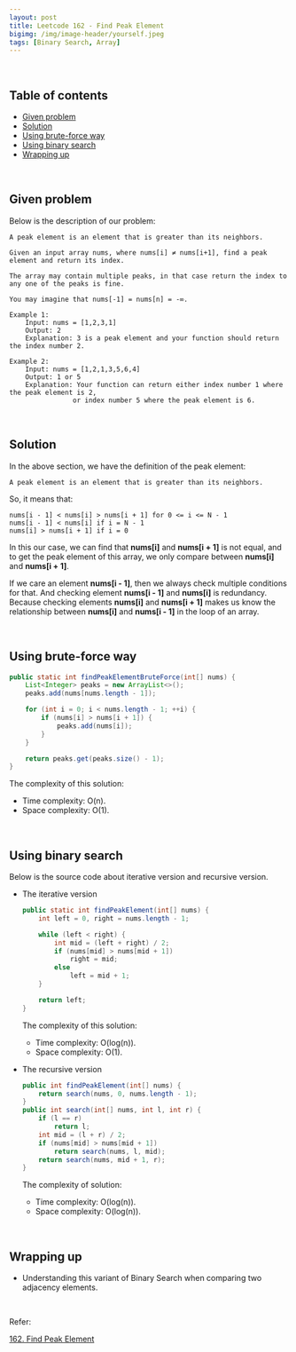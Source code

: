 ```yaml
---
layout: post
title: Leetcode 162 - Find Peak Element
bigimg: /img/image-header/yourself.jpeg
tags: [Binary Search, Array]
---
```





<br>

## Table of contents
- [Given problem](#given-problem)
- [Solution](#solution)
- [Using brute-force way](#using-brute-force-way)
- [Using binary search](#using-binary-search)
- [Wrapping up](#wrapping-up)



<br>

## Given problem

Below is the description of our problem:

```
A peak element is an element that is greater than its neighbors.

Given an input array nums, where nums[i] ≠ nums[i+1], find a peak element and return its index.

The array may contain multiple peaks, in that case return the index to any one of the peaks is fine.

You may imagine that nums[-1] = nums[n] = -∞.

Example 1:
    Input: nums = [1,2,3,1]
    Output: 2
    Explanation: 3 is a peak element and your function should return the index number 2.

Example 2:
    Input: nums = [1,2,1,3,5,6,4]
    Output: 1 or 5 
    Explanation: Your function can return either index number 1 where the peak element is 2, 
                or index number 5 where the peak element is 6.
```


<br>

## Solution

In the above section, we have the definition of the peak element:

```
A peak element is an element that is greater than its neighbors.
```

So, it means that:

```
nums[i - 1] < nums[i] > nums[i + 1] for 0 <= i <= N - 1
nums[i - 1] < nums[i] if i = N - 1
nums[i] > nums[i + 1] if i = 0
```

In this our case, we can find that **nums[i]** and **nums[i + 1]** is not equal, and to get the peak element of this array, we only compare between **nums[i]** and **nums[i + 1]**.

If we care an element **nums[i - 1]**, then we always check multiple conditions for that. And checking element **nums[i - 1]** and **nums[i]** is redundancy. Because checking elements **nums[i]** and **nums[i + 1]** makes us know the relationship between **nums[i]** and **nums[i - 1]** in the loop of an array.


<br>

## Using brute-force way


```java
public static int findPeakElementBruteForce(int[] nums) {
    List<Integer> peaks = new ArrayList<>();
    peaks.add(nums[nums.length - 1]);

    for (int i = 0; i < nums.length - 1; ++i) {
        if (nums[i] > nums[i + 1]) {
            peaks.add(nums[i]);
        }
    }

    return peaks.get(peaks.size() - 1);
}
```

The complexity of this solution:
- Time complexity: O(n).
- Space complexity: O(1).


<br>

## Using binary search

Below is the source code about iterative version and recursive version.

- The iterative version

    ```java
    public static int findPeakElement(int[] nums) {
        int left = 0, right = nums.length - 1;

        while (left < right) {
            int mid = (left + right) / 2;
            if (nums[mid] > nums[mid + 1])
                right = mid;
            else
                left = mid + 1;
        }

        return left;
    }
    ```

    The complexity of this solution:
    - Time complexity: O(log(n)).
    - Space complexity: O(1).

- The recursive version

    ```java
    public int findPeakElement(int[] nums) {
        return search(nums, 0, nums.length - 1);
    }
    public int search(int[] nums, int l, int r) {
        if (l == r)
            return l;
        int mid = (l + r) / 2;
        if (nums[mid] > nums[mid + 1])
            return search(nums, l, mid);
        return search(nums, mid + 1, r);
    }
    ```

    The complexity of solution:
    - Time complexity: O(log(n)).
    - Space complexity: O(log(n)).


<br>

## Wrapping up

- Understanding this variant of Binary Search when comparing two adjacency elements.


<br>

Refer:

[162. Find Peak Element](https://leetcode.com/problems/find-peak-element/)
